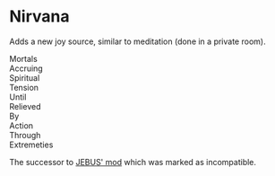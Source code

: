 # Nirvana
Adds a new joy source, similar to meditation (done in a private room).

Mortals <br /> 
Accruing <br /> 
Spiritual <br /> 
Tension <br /> 
Until <br /> 
Relieved <br /> 
By <br /> 
Action <br /> 
Through <br /> 
Extremeties <br /> 

The successor to [JEBUS' mod](https://steamcommunity.com/sharedfiles/filedetails/?id=931707775) which was marked as incompatible.

